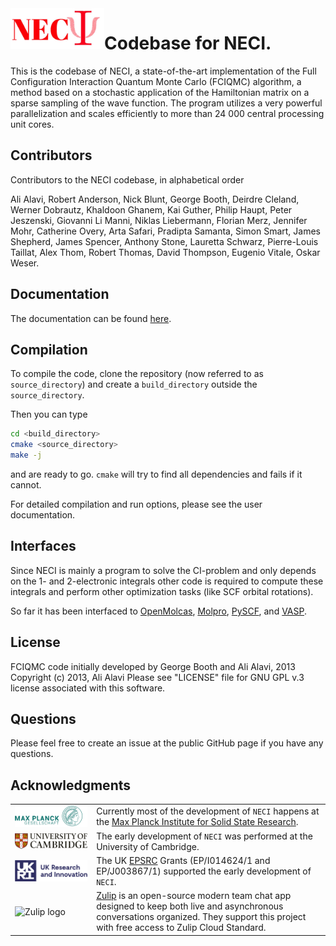 <img src="./docs/media/neci.jpg" align="left" alt="NECI logo" width="150">

# Codebase for NECI.

This is the codebase of NECI,
a state-of-the-art implementation of the Full Configuration Interaction Quantum Monte Carlo (FCIQMC) algorithm,
a method based on a stochastic application of the Hamiltonian matrix on a sparse sampling of the wave function.
The program utilizes a
very powerful parallelization and scales efficiently to more than 24 000 central processing unit cores.

## Contributors
Contributors to the NECI codebase, in alphabetical order

Ali Alavi, Robert Anderson, Nick Blunt, George Booth, Deirdre Cleland, Werner Dobrautz,
Khaldoon Ghanem, Kai Guther, Philip Haupt, Peter Jeszenski, Giovanni Li Manni,
Niklas Liebermann, Florian Merz, Jennifer Mohr, Catherine Overy, Arta Safari, Pradipta Samanta,
Simon Smart, James Shepherd, James Spencer, Anthony Stone, Lauretta Schwarz, Pierre-Louis Taillat,
Alex Thom, Robert Thomas, David Thompson, Eugenio Vitale, Oskar Weser.

## Documentation

The documentation can be found [here](https://www2.fkf.mpg.de/alavi/neci/stable/index.html).

## Compilation

To compile the code, clone the repository (now referred to as `source_directory`)
and create a `build_directory` outside the `source_directory`.

Then you can type
```bash
cd <build_directory>
cmake <source_directory>
make -j
```
and are ready to go.
`cmake` will try to find all dependencies and fails if it cannot.

For detailed compilation and run options, please see the user documentation.


## Interfaces

Since NECI is mainly a program to solve the CI-problem
and only depends on the 1- and 2-electronic integrals
other code is required to compute these integrals and perform
other optimization tasks (like SCF orbital rotations).

So far it has been interfaced to
[OpenMolcas](https://molcas.gitlab.io/OpenMolcas/sphinx/users.guide/programs/rasscf.html#stochastic-casscf-method),
[Molpro](https://www.molpro.net/),
[PySCF](https://pyscf.org/), and [VASP](https://www.vasp.at/).


## License

FCIQMC code initially developed by George Booth and Ali Alavi, 2013
Copyright (c) 2013, Ali Alavi
Please see "LICENSE" file for GNU GPL v.3 license associated with this software.

## Questions

Please feel free to create an issue at the public GitHub page
if you have any questions.

## Acknowledgments


| | |
| --- | --- |
| <img src="./docs/media/MPG_logo.png" alt="MPG logo" align="left" width="400">  | Currently most of the development of `NECI` happens at the [Max Planck Institute for Solid State Research](https://www.fkf.mpg.de/de).  |
| <img src="./docs/media/cambridge_university2.svg" alt="Cambridge logo" align="left" width="300">  | The early development of `NECI` was performed at the University of Cambridge. |
| <img src="./docs/media/UKRI_logo.png" alt="ESPRC logo" align="left" width="400"> |  The UK [EPSRC](https://www.ukri.org/councils/epsrc/) Grants (EP/I014624/1 and EP/J003867/1) supported the early development of `NECI`. |
| <img src="https://github.com/zulip/zulip/blob/main/static/images/logo/zulip-icon-512x512.png" alt="Zulip logo" align="center" width="50"> | [Zulip](https://zulip.com/) is an open-source modern team chat app designed to keep both live and asynchronous conversations organized. They support this project with free access to Zulip Cloud Standard. |
